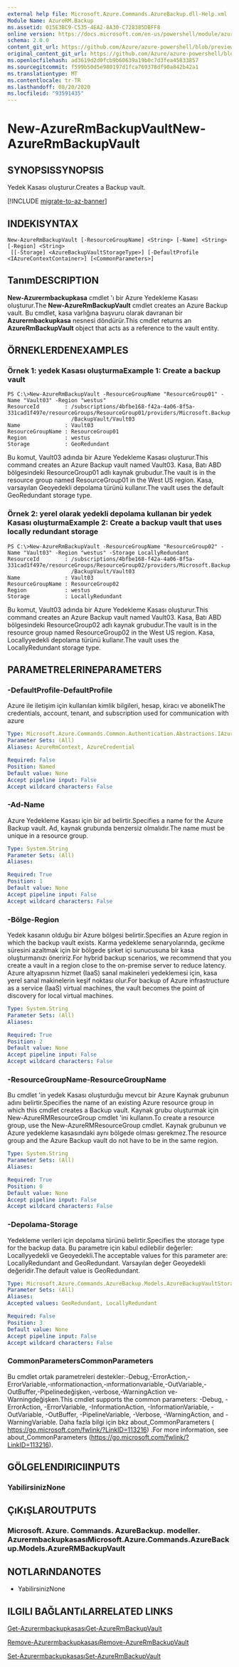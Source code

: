 ```yaml
---
external help file: Microsoft.Azure.Commands.AzureBackup.dll-Help.xml
Module Name: AzureRM.Backup
ms.assetid: 015E3BC9-C535-4EA2-8A30-C728385DBFF8
online version: https://docs.microsoft.com/en-us/powershell/module/azurerm.backup/new-azurermbackupvault
schema: 2.0.0
content_git_url: https://github.com/Azure/azure-powershell/blob/preview/src/ResourceManager/AzureBackup/Commands.AzureBackup/help/New-AzureRmBackupVault.md
original_content_git_url: https://github.com/Azure/azure-powershell/blob/preview/src/ResourceManager/AzureBackup/Commands.AzureBackup/help/New-AzureRmBackupVault.md
ms.openlocfilehash: ad3619d2d0fcb9b60639a19b0c7d3fea45833857
ms.sourcegitcommit: f599b50d5e980197d1fca769378df90a842b42a1
ms.translationtype: MT
ms.contentlocale: tr-TR
ms.lasthandoff: 08/20/2020
ms.locfileid: "93591435"
---
```

# <span data-ttu-id="ce3c0-101">New-AzureRmBackupVault</span><span class="sxs-lookup"><span data-stu-id="ce3c0-101">New-AzureRmBackupVault</span></span>

## <span data-ttu-id="ce3c0-102">SYNOPSIS</span><span class="sxs-lookup"><span data-stu-id="ce3c0-102">SYNOPSIS</span></span>
<span data-ttu-id="ce3c0-103">Yedek Kasası oluşturur.</span><span class="sxs-lookup"><span data-stu-id="ce3c0-103">Creates a Backup vault.</span></span>

[!INCLUDE [migrate-to-az-banner](../../includes/migrate-to-az-banner.md)]

## <span data-ttu-id="ce3c0-104">INDEKI</span><span class="sxs-lookup"><span data-stu-id="ce3c0-104">SYNTAX</span></span>

```
New-AzureRmBackupVault [-ResourceGroupName] <String> [-Name] <String> [-Region] <String>
 [[-Storage] <AzureBackupVaultStorageType>] [-DefaultProfile <IAzureContextContainer>] [<CommonParameters>]
```

## <span data-ttu-id="ce3c0-105">Tanım</span><span class="sxs-lookup"><span data-stu-id="ce3c0-105">DESCRIPTION</span></span>
<span data-ttu-id="ce3c0-106">**New-Azurermbackupkasa** cmdlet 'ı bir Azure Yedekleme Kasası oluşturur.</span><span class="sxs-lookup"><span data-stu-id="ce3c0-106">The **New-AzureRmBackupVault** cmdlet creates an Azure Backup vault.</span></span>
<span data-ttu-id="ce3c0-107">Bu cmdlet, kasa varlığına başvuru olarak davranan bir **Azurermbackupkasa** nesnesi döndürür.</span><span class="sxs-lookup"><span data-stu-id="ce3c0-107">This cmdlet returns an **AzureRmBackupVault** object that acts as a reference to the vault entity.</span></span>

## <span data-ttu-id="ce3c0-108">ÖRNEKLERDEN</span><span class="sxs-lookup"><span data-stu-id="ce3c0-108">EXAMPLES</span></span>

### <span data-ttu-id="ce3c0-109">Örnek 1: yedek Kasası oluşturma</span><span class="sxs-lookup"><span data-stu-id="ce3c0-109">Example 1: Create a backup vault</span></span>
```
PS C:\>New-AzureRmBackupVault -ResourceGroupName "ResourceGroup01" -Name "Vault03" -Region "westus"
ResourceId        : /subscriptions/4bfbe168-f42a-4a06-8f5a-331cad1f497e/resourceGroups/ResourceGroup01/providers/Microsoft.Backup
                    /BackupVault/Vault03
Name              : Vault03
ResourceGroupName : ResourceGroup01
Region            : westus
Storage           : GeoRedundant
```

<span data-ttu-id="ce3c0-110">Bu komut, Vault03 adında bir Azure Yedekleme Kasası oluşturur.</span><span class="sxs-lookup"><span data-stu-id="ce3c0-110">This command creates an Azure Backup vault named Vault03.</span></span>
<span data-ttu-id="ce3c0-111">Kasa, Batı ABD bölgesindeki ResourceGroup01 adlı kaynak grubudur.</span><span class="sxs-lookup"><span data-stu-id="ce3c0-111">The vault is in the resource group named ResourceGroup01 in the West US region.</span></span>
<span data-ttu-id="ce3c0-112">Kasa, varsayılan Geoyedekli depolama türünü kullanır.</span><span class="sxs-lookup"><span data-stu-id="ce3c0-112">The vault uses the default GeoRedundant storage type.</span></span>

### <span data-ttu-id="ce3c0-113">Örnek 2: yerel olarak yedekli depolama kullanan bir yedek Kasası oluşturma</span><span class="sxs-lookup"><span data-stu-id="ce3c0-113">Example 2: Create a backup vault that uses locally redundant storage</span></span>
```
PS C:\>New-AzureRmBackupVault -ResourceGroupName "ResourceGroup02" -Name "Vault03" -Region "westus" -Storage LocallyRedundant
ResourceId        : /subscriptions/4bfbe168-f42a-4a06-8f5a-331cad1f497e/resourceGroups/ResourceGroup02/providers/Microsoft.Backup
                    /BackupVault/Vault03
Name              : Vault03
ResourceGroupName : ResourceGroup02
Region            : westus
Storage           : LocallyRedundant
```

<span data-ttu-id="ce3c0-114">Bu komut, Vault03 adında bir Azure Yedekleme Kasası oluşturur.</span><span class="sxs-lookup"><span data-stu-id="ce3c0-114">This command creates an Azure Backup vault named Vault03.</span></span>
<span data-ttu-id="ce3c0-115">Kasa, Batı ABD bölgesindeki ResourceGroup02 adlı kaynak grubudur.</span><span class="sxs-lookup"><span data-stu-id="ce3c0-115">The vault is in the resource group named ResourceGroup02 in the West US region.</span></span>
<span data-ttu-id="ce3c0-116">Kasa, Locallyyedekli depolama türünü kullanır.</span><span class="sxs-lookup"><span data-stu-id="ce3c0-116">The vault uses the LocallyRedundant storage type.</span></span>

## <span data-ttu-id="ce3c0-117">PARAMETRELERINE</span><span class="sxs-lookup"><span data-stu-id="ce3c0-117">PARAMETERS</span></span>

### <span data-ttu-id="ce3c0-118">-DefaultProfile</span><span class="sxs-lookup"><span data-stu-id="ce3c0-118">-DefaultProfile</span></span>
<span data-ttu-id="ce3c0-119">Azure ile iletişim için kullanılan kimlik bilgileri, hesap, kiracı ve abonelik</span><span class="sxs-lookup"><span data-stu-id="ce3c0-119">The credentials, account, tenant, and subscription used for communication with azure</span></span>

```yaml
Type: Microsoft.Azure.Commands.Common.Authentication.Abstractions.IAzureContextContainer
Parameter Sets: (All)
Aliases: AzureRmContext, AzureCredential

Required: False
Position: Named
Default value: None
Accept pipeline input: False
Accept wildcard characters: False
```

### <span data-ttu-id="ce3c0-120">-Ad</span><span class="sxs-lookup"><span data-stu-id="ce3c0-120">-Name</span></span>
<span data-ttu-id="ce3c0-121">Azure Yedekleme Kasası için bir ad belirtir.</span><span class="sxs-lookup"><span data-stu-id="ce3c0-121">Specifies a name for the Azure Backup vault.</span></span>
<span data-ttu-id="ce3c0-122">Ad, kaynak grubunda benzersiz olmalıdır.</span><span class="sxs-lookup"><span data-stu-id="ce3c0-122">The name must be unique in a resource group.</span></span>

```yaml
Type: System.String
Parameter Sets: (All)
Aliases:

Required: True
Position: 1
Default value: None
Accept pipeline input: False
Accept wildcard characters: False
```

### <span data-ttu-id="ce3c0-123">-Bölge</span><span class="sxs-lookup"><span data-stu-id="ce3c0-123">-Region</span></span>
<span data-ttu-id="ce3c0-124">Yedek kasanın olduğu bir Azure bölgesi belirtir.</span><span class="sxs-lookup"><span data-stu-id="ce3c0-124">Specifies an Azure region in which the backup vault exists.</span></span>
<span data-ttu-id="ce3c0-125">Karma yedekleme senaryolarında, gecikme süresini azaltmak için bir bölgede şirket içi sunucusuna bir kasa oluşturmanızı öneririz.</span><span class="sxs-lookup"><span data-stu-id="ce3c0-125">For hybrid backup scenarios, we recommend that you create a vault in a region close to the on-premise server to reduce latency.</span></span>
<span data-ttu-id="ce3c0-126">Azure altyapısının hizmet (IaaS) sanal makineleri yedeklemesi için, kasa yerel sanal makinelerin keşif noktası olur.</span><span class="sxs-lookup"><span data-stu-id="ce3c0-126">For backup of Azure infrastructure as a service (IaaS) virtual machines, the vault becomes the point of discovery for local virtual machines.</span></span>

```yaml
Type: System.String
Parameter Sets: (All)
Aliases:

Required: True
Position: 2
Default value: None
Accept pipeline input: False
Accept wildcard characters: False
```

### <span data-ttu-id="ce3c0-127">-ResourceGroupName</span><span class="sxs-lookup"><span data-stu-id="ce3c0-127">-ResourceGroupName</span></span>
<span data-ttu-id="ce3c0-128">Bu cmdlet 'in yedek Kasası oluşturduğu mevcut bir Azure Kaynak grubunun adını belirtir.</span><span class="sxs-lookup"><span data-stu-id="ce3c0-128">Specifies the name of an existing Azure resource group in which this cmdlet creates a Backup vault.</span></span>
<span data-ttu-id="ce3c0-129">Kaynak grubu oluşturmak için New-AzureRMResourceGroup cmdlet 'ini kullanın.</span><span class="sxs-lookup"><span data-stu-id="ce3c0-129">To create a resource group, use the New-AzureRMResourceGroup cmdlet.</span></span>
<span data-ttu-id="ce3c0-130">Kaynak grubunun ve Azure yedekleme kasasındaki aynı bölgede olması gerekmez.</span><span class="sxs-lookup"><span data-stu-id="ce3c0-130">The resource group and the Azure Backup vault do not have to be in the same region.</span></span>

```yaml
Type: System.String
Parameter Sets: (All)
Aliases:

Required: True
Position: 0
Default value: None
Accept pipeline input: False
Accept wildcard characters: False
```

### <span data-ttu-id="ce3c0-131">-Depolama</span><span class="sxs-lookup"><span data-stu-id="ce3c0-131">-Storage</span></span>
<span data-ttu-id="ce3c0-132">Yedekleme verileri için depolama türünü belirtir.</span><span class="sxs-lookup"><span data-stu-id="ce3c0-132">Specifies the storage type for the backup data.</span></span>
<span data-ttu-id="ce3c0-133">Bu parametre için kabul edilebilir değerler: Locallyyedekli ve Geoyedekli.</span><span class="sxs-lookup"><span data-stu-id="ce3c0-133">The acceptable values for this parameter are: LocallyRedundant and GeoRedundant.</span></span>
<span data-ttu-id="ce3c0-134">Varsayılan değer Geoyedekli değeridir.</span><span class="sxs-lookup"><span data-stu-id="ce3c0-134">The default value is GeoRedundant.</span></span>

```yaml
Type: Microsoft.Azure.Commands.AzureBackup.Models.AzureBackupVaultStorageType
Parameter Sets: (All)
Aliases:
Accepted values: GeoRedundant, LocallyRedundant

Required: False
Position: 3
Default value: None
Accept pipeline input: False
Accept wildcard characters: False
```

### <span data-ttu-id="ce3c0-135">CommonParameters</span><span class="sxs-lookup"><span data-stu-id="ce3c0-135">CommonParameters</span></span>
<span data-ttu-id="ce3c0-136">Bu cmdlet ortak parametreleri destekler:-Debug,-ErrorAction,-ErrorVariable,-ınformationaction,-ınformationvariable,-OutVariable,-OutBuffer,-Pipelinedeğişken,-verbose,-WarningAction ve-Warningdeğişken.</span><span class="sxs-lookup"><span data-stu-id="ce3c0-136">This cmdlet supports the common parameters: -Debug, -ErrorAction, -ErrorVariable, -InformationAction, -InformationVariable, -OutVariable, -OutBuffer, -PipelineVariable, -Verbose, -WarningAction, and -WarningVariable.</span></span> <span data-ttu-id="ce3c0-137">Daha fazla bilgi için bkz about_CommonParameters ( https://go.microsoft.com/fwlink/?LinkID=113216) .</span><span class="sxs-lookup"><span data-stu-id="ce3c0-137">For more information, see about_CommonParameters (https://go.microsoft.com/fwlink/?LinkID=113216).</span></span>

## <span data-ttu-id="ce3c0-138">GÖLGELENDIRICI</span><span class="sxs-lookup"><span data-stu-id="ce3c0-138">INPUTS</span></span>

### <span data-ttu-id="ce3c0-139">Yabilirsiniz</span><span class="sxs-lookup"><span data-stu-id="ce3c0-139">None</span></span>

## <span data-ttu-id="ce3c0-140">ÇıKıŞLAR</span><span class="sxs-lookup"><span data-stu-id="ce3c0-140">OUTPUTS</span></span>

### <span data-ttu-id="ce3c0-141">Microsoft. Azure. Commands. AzureBackup. modeller. Azurermbackupkasası</span><span class="sxs-lookup"><span data-stu-id="ce3c0-141">Microsoft.Azure.Commands.AzureBackup.Models.AzureRMBackupVault</span></span>

## <span data-ttu-id="ce3c0-142">NOTLARıNDA</span><span class="sxs-lookup"><span data-stu-id="ce3c0-142">NOTES</span></span>
* <span data-ttu-id="ce3c0-143">Yabilirsiniz</span><span class="sxs-lookup"><span data-stu-id="ce3c0-143">None</span></span>

## <span data-ttu-id="ce3c0-144">ILGILI BAĞLANTıLAR</span><span class="sxs-lookup"><span data-stu-id="ce3c0-144">RELATED LINKS</span></span>

[<span data-ttu-id="ce3c0-145">Get-Azurermbackupkasası</span><span class="sxs-lookup"><span data-stu-id="ce3c0-145">Get-AzureRmBackupVault</span></span>](./Get-AzureRmBackupVault.md)

[<span data-ttu-id="ce3c0-146">Remove-Azurermbackupkasası</span><span class="sxs-lookup"><span data-stu-id="ce3c0-146">Remove-AzureRmBackupVault</span></span>](./Remove-AzureRmBackupVault.md)

[<span data-ttu-id="ce3c0-147">Set-Azurermbackupkasası</span><span class="sxs-lookup"><span data-stu-id="ce3c0-147">Set-AzureRmBackupVault</span></span>](./Set-AzureRmBackupVault.md)



